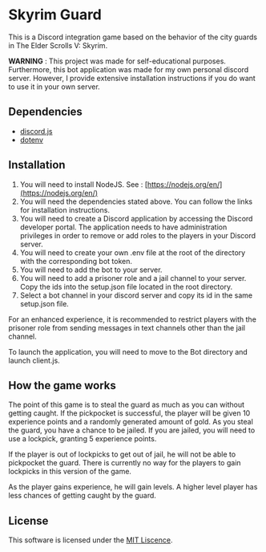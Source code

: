 # Skyrim Guard

This is a Discord integration game based on the behavior of the city guards in The Elder Scrolls V: Skyrim.

__WARNING__ : This project was made for self-educational purposes. Furthermore, this bot application was made for my own personal discord server. However, I provide extensive installation instructions if you do want to use it in your own server.

## Dependencies

- [discord.js](https://discord.js.org/#/)
- [dotenv](https://www.npmjs.com/package/dotenv)

## Installation

1. You will need to install NodeJS. See : [https://nodejs.org/en/](https://nodejs.org/en/)
2. You will need the dependencies stated above. You can follow the links for installation instructions.
3. You will need to create a Discord application by accessing the Discord developer portal. The application needs to have administration privileges in order to remove or add roles to the players in your Discord server.
4. You will need to create your own .env file at the root of the directory with the corresponding bot token.
5. You will need to add the bot to your server.
6. You will need to add a prisoner role and a jail channel to your server. Copy the ids into the setup.json file located in the root directory.
7. Select a bot channel in your discord server and copy its id in the same setup.json file.

For an enhanced experience, it is recommended to restrict players with the prisoner role from sending messages in text channels other than the jail channel.


To launch the application, you will need to move to the Bot directory and launch client.js.

## How the game works

The point of this game is to steal the guard as much as you can without getting caught. If the pickpocket is successful, the player will be given 10 experience points and a randomly generated amount of gold. As you steal the guard, you have a chance to be jailed. If you are jailed, you will need to use a lockpick, granting 5 experience points.

If the player is out of lockpicks to get out of jail, he will not be able to pickpocket the guard. There is currently no way for the players to gain lockpicks in this version of the game.

As the player gains experience, he will gain levels. A higher level player has less chances of getting caught by the guard.
## License

This software is licensed under the  [MIT Liscence](https://github.com/JoBoi9898/skyrim-guard/blob/main/LICENSE).
